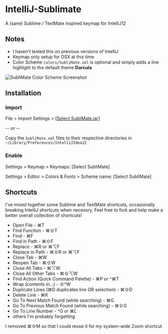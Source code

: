 IntelliJ-Sublimate
==================

A (sane) Sublime / TextMate inspired keymap for IntelliJ12

## Notes

* I haven't tested this on previous versions of IntelliJ
* Keymap only setup for OSX at this time
* Color Scheme `colors/SubliMate.xml` is optional and simply adds a line highlight to the default theme **Darcula**

![SubliMate Color Scheme Screenshot](https://raw.github.com/ProLoser/IntelliJ-Sublimate/master/screenshot.png)


## Installation

### Import

File > Import Settings > [[Select SubliMate.jar](https://github.com/ProLoser/IntelliJ-Sublimate/raw/master/SublimMate.jar)]

_-- or --_

Copy the `SubliMate.xml` files to their respective directories in `~/Library/Preferences/IntelliJIdea12`

### Enable

Settings > Keymap > Keymaps: [Select SubliMate]

Settings > Editor > Colors & Fonts > Scheme name: [Select SubliMate]

## Shortcuts

I've mixed together some Sublime and TextMate shortcuts, occasionally breaking IntelliJ shortcuts when necessry. Feel free to fork and help make a better overall collection of shortcuts!

* Open File - ⌘T
* Find Function - ⌘⇧T
* Find - ⌘F
* Find in Path - ⌘⇧F
* Replace - ⌘R or ⌘⌥F
* Replace in Path - ⌘⇧R or ⌘⌥F
* Close Tab - ⌘W
* Reopen Tab - ⌘⇧W
* Close All Tabs - ⌘⌥W
* Close All Other Tabs - ⌘⇧⌥W
* Find Action (Quick Command Palette) - ⌘P or ^⌘T
* Wrap (contents in...) - ⇧^W
* Duplicate Lines (⌘D duplicates line OR selection) - ⌘⇧D
* Delete Line - ⌘K
* Go To Next Match Found (while searching) - ⌘G
* Go To Previous Match Found (while searching) - ⌘⇧G
* Go To Line Number - ^G or ⌘L
* others I'm probably forgetting

I removed ⌘⇧M so that I could reuse it for my system-wide Zoom shortcut
